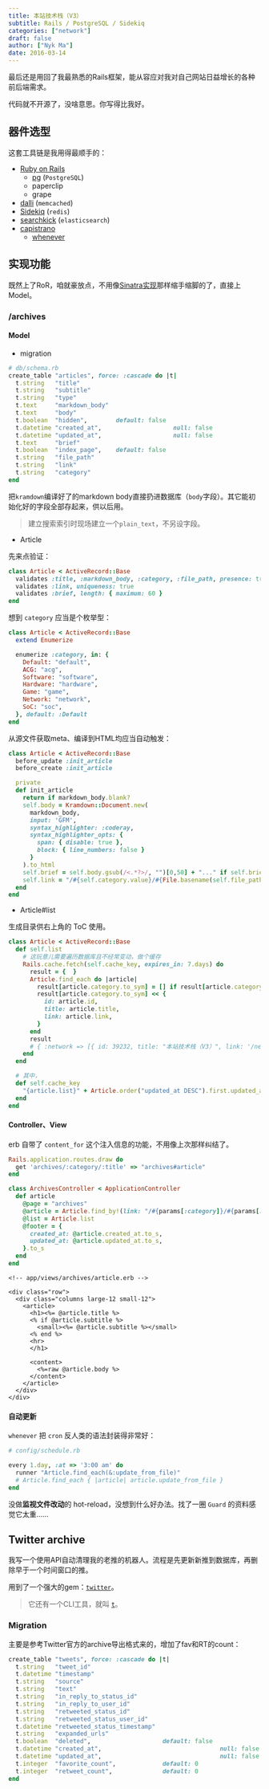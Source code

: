 ```yaml
---
title: 本站技术栈（V3）
subtitle: Rails / PostgreSQL / Sidekiq
categories: ["network"]
draft: false
author: ["Nyk Ma"]
date: 2016-03-14
---
```


最后还是用回了我最熟悉的Rails框架，能从容应对我对自己网站日益增长的各种前后端需求。

代码就不开源了，没啥意思。你写得比我好。

## 器件选型

这套工具链是我用得最顺手的：

- [Ruby on Rails][ror]
    - [pg][pg] (`PostgreSQL`)
    - paperclip
    - grape
- [dalli][dalli] (`memcached`)
- [Sidekiq][sidekiq] (`redis`)
- [searchkick][searchkick] (`elasticsearch`)
- [capistrano][capistrano]
    - [whenever][whenever]

## 实现功能

既然上了RoR，咱就豪放点，不用像[Sinatra实现](https://nyk.moe/archives/network/tech-stack)那样缩手缩脚的了，直接上Model。

### /archives

#### Model

- migration

```ruby
# db/schema.rb
create_table "articles", force: :cascade do |t|
  t.string   "title"
  t.string   "subtitle"
  t.string   "type"
  t.text     "markdown_body"
  t.text     "body"
  t.boolean  "hidden",        default: false
  t.datetime "created_at",                    null: false
  t.datetime "updated_at",                    null: false
  t.text     "brief"
  t.boolean  "index_page",    default: false
  t.string   "file_path"
  t.string   "link"
  t.string   "category"
end
```

把`kramdown`编译好了的markdown body直接扔进数据库（`body`字段）。其它能初始化好的字段全部存起来，供以后用。

> 建立搜索索引时现场建立一个`plain_text`，不另设字段。

- Article

先来点验证：

```ruby
class Article < ActiveRecord::Base
  validates :title, :markdown_body, :category, :file_path, presence: true
  validates :link, uniqueness: true
  validates :brief, length: { maximum: 60 }
end
```

想到 `category` 应当是个枚举型：

```ruby
class Article < ActiveRecord::Base
  extend Enumerize

  enumerize :category, in: {
    Default: "default",
    ACG: "acg",
    Software: "software",
    Hardware: "hardware",
    Game: "game",
    Network: "network",
    SoC: "soc",
  }, default: :Default
end
```

从源文件获取meta、编译到HTML均应当自动触发：

```ruby
class Article < ActiveRecord::Base
  before_update :init_article
  before_create :init_article

  private
  def init_article
    return if markdown_body.blank?
    self.body = Kramdown::Document.new(
      markdown_body,
      input: 'GFM',
      syntax_highlighter: :coderay,
      syntax_highlighter_opts: {
        span: { disable: true },
        block: { line_numbers: false }
      }
    ).to_html
    self.brief = self.body.gsub(/<.*?>/, "")[0,50] + "..." if self.brief.blank?
    self.link = "/#{self.category.value}/#{File.basename(self.file_path)[0..-4]}"
  end
end
```

- Article#list

生成目录供右上角的 ToC 使用。

```ruby
class Article < ActiveRecord::Base
  def self.list
    # 这玩意儿需要遍历数据库且不经常变动，做个缓存
    Rails.cache.fetch(self.cache_key, expires_in: 7.days) do
      result = {  }
      Article.find_each do |article|
        result[article.category.to_sym] = [] if result[article.category.to_sym].blank?
        result[article.category.to_sym] << {
          id: article.id,
          title: article.title,
          link: article.link,
        }
      end
      result
      # { :network => [{ id: 39232, title: "本站技术栈（V3）", link: '/network/tech-stack-ror' }] }
    end
  end

  # 其中，
  def self.cache_key
    "{article.list}" + Article.order("updated_at DESC").first.updated_at.to_i.to_s
  end
end
```

#### Controller、View

erb 自带了 `content_for` 这个注入信息的功能，不用像上次那样纠结了。

```ruby
Rails.application.routes.draw do
  get 'archives/:category/:title' => "archives#article"
end
```

```ruby
class ArchivesController < ApplicationController
  def article
    @page = "archives"
    @article = Article.find_by!(link: "/#{params[:category]}/#{params[:title]}")
    @list = Article.list
    @footer = {
      created_at: @article.created_at.to_s,
      updated_at: @article.updated_at.to_s,
    }.to_s
  end
end
```

```erb
<!-- app/views/archives/article.erb -->

<div class="row">
  <div class="columns large-12 small-12">
    <article>
      <h1><%= @article.title %>
      <% if @article.subtitle %>
        <small><%= @article.subtitle %></small>
      <% end %>
      <hr>
      </h1>

      <content>
        <%=raw @article.body %>
      </content>
    </article>
  </div>
</div>
```

#### 自动更新

`whenever` 把 `cron` 反人类的语法封装得非常好：

```ruby
# config/schedule.rb

every 1.day, :at => '3:00 am' do
  runner "Article.find_each(&:update_from_file)"
  # Article.find_each { |article| article.update_from_file }
end
```

没做**监视文件改动**的 hot-reload，没想到什么好办法。找了一圈 `Guard` 的资料感觉它太重……


## Twitter archive

我写一个使用API自动清理我的老推的机器人。流程是先更新新推到数据库，再删除早于一个时间窗口的推。

用到了一个强大的gem：[`twitter`](https://rubygems.org/gems/twitter)。

> 它还有一个CLI工具，就叫 [`t`](https://rubygems.org/gems/t)。

### Migration

主要是参考Twitter官方的archive导出格式来的，增加了fav和RT的count：

```ruby
create_table "tweets", force: :cascade do |t|
  t.string   "tweet_id"
  t.datetime "timestamp"
  t.string   "source"
  t.string   "text"
  t.string   "in_reply_to_status_id"
  t.string   "in_reply_to_user_id"
  t.string   "retweeted_status_id"
  t.string   "retweeted_status_user_id"
  t.datetime "retweeted_status_timestamp"
  t.string   "expanded_urls"
  t.boolean  "deleted",                    default: false
  t.datetime "created_at",                                 null: false
  t.datetime "updated_at",                                 null: false
  t.integer  "favorite_count",             default: 0
  t.integer  "retweet_count",              default: 0
end
```

[ror]: https://rubyonrails.org
[pg]: https://bitbucket.org/ged/ruby-pg/wiki/Home
[dalli]: https://github.com/petergoldstein/dalli
[sidekiq]: http://sidekiq.org
[searchkick]: https://github.com/ankane/searchkick
[capistrano]: http://capistranorb.com/
[whenever]: https://github.com/javan/whenever
